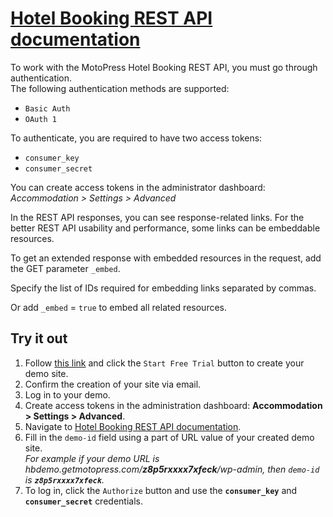# [Hotel Booking REST API documentation](https://motopress.github.io/hotel-booking-rest-api/)

To work with the MotoPress Hotel Booking REST API, you must go through authentication.\
The following authentication methods are supported:
* `Basic Auth`
* `OAuth 1`

To authenticate, you are required to have two access tokens:
* `consumer_key`
* `consumer_secret`

You can create access tokens in the administrator dashboard: *Accommodation > Settings > Advanced*

In the REST API responses, you can see response-related links.
For the better REST API usability and performance, some links can be embeddable resources.

To get an extended response with embedded resources in the request, add the GET parameter `_embed`.

Specify the list of IDs required for embedding links separated by commas.

Or add `_embed` = `true` to embed all related resources.

## Try it out

1. Follow <a href="https://hbdemo.getmotopress.com/" target="_blank">this link</a> and click the `Start Free Trial` button to create your demo site.
1. Confirm the creation of your site via email.
1. Log in to your demo.
1. Create access tokens in the administration dashboard: **Accommodation > Settings > Advanced**.
1. Navigate to [Hotel Booking REST API documentation](https://motopress.github.io/hotel-booking-rest-api/).
1. Fill in the `demo-id` field using a part of URL value of your created demo site.  
*For example if your demo URL is hbdemo.getmotopress.com/**z8p5rxxxx7xfeck**/wp-admin, then `demo-id` is **`z8p5rxxxx7xfeck`**.*
3. To log in, click the `Authorize` button and use the **`consumer_key`** and **`consumer_secret`** credentials.
